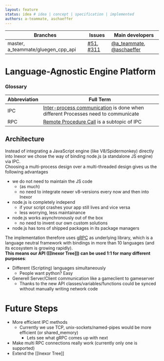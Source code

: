 ```yaml
---
layout: feature
status: idea # idea | concept | specification | implemented
authors: a-teammate, aschaeffer
---
```



Branches | Issues | Main developers
-------- | ------ | ---
master, a_teammate/gluegen_cpp_api | [#51](/inexorgame/code/issues/51), [#311](/inexorgame/code/pull/311) | [@a_teammate](/a-teammate), [@aschaeffer](/aschaeffer)

# Language-Agnostic Engine Platform

### Glossary
Abbreviation | Full Term
-------------|---------
IPC  | [Inter-process communication](https://en.wikipedia.org/wiki/Inter-process_communication) is done when different Processes need to communicate
RPC  | [Remote Procedure Call](https://en.wikipedia.org/wiki/Remote_procedure_call) is a subtopic of IPC

## Architecture

Instead of integrating a JavaScript engine (like V8/Spidermonkey) directly into Inexor we chose the way of binding node.js (a standalone JS engine) via IPC.  
Choosing a multi-process design over a multi-threaded design gives us the following advantages

* we do not need to maintain the JS code
   * (as much)
   * no need to integrate newer v8-versions every now and then into Inexor
* node.js is completely independ
   * if your script crashes your app still lives and vice versa
   * less worrying, less maintainance
* node.js works asynchronously out of the box
   * no need to invent our own custom solutions
* node.js has tons of shipped packages in its package managers

The implementation therefore uses [gRPC](http://www.grpc.io/docs/) as underlying library, which is a language neutral framework with bindings in more than 10 languages (and its ecosystem is growing rapidly).  
**This means our API ([[Inexor Tree]]) can be used 1:1 for many different purposes**:

* Different (Scripting) languages simultaneously
   * People want python? Easy
* Generell Server/Client communication like a gameclient to gameserver
   * Thanks to the new API classes/variables/functions could be synced without manually writing network code
 

# Future Steps

* More efficient IPC methods
  * Currently we use TCP, unix-sockets/named-pipes would be more efficient (or shared_memory)
    * Lets see what gRPC comes up with next
* Make multi RPC connections really work (currently only one is supported)
* Extend the [[Inexor Tree]]
